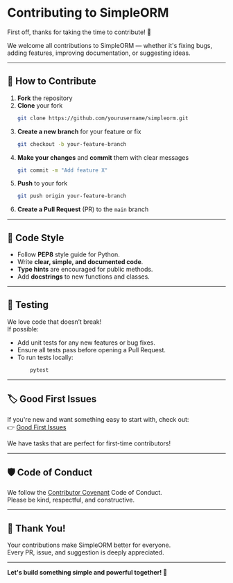 # Contributing to SimpleORM

First off, thanks for taking the time to contribute! 🙏

We welcome all contributions to SimpleORM — whether it's fixing bugs, adding features, improving documentation, or suggesting ideas.

---

## 📜 How to Contribute

1. **Fork** the repository
2. **Clone** your fork
   ```bash
   git clone https://github.com/yourusername/simpleorm.git
   ```
3. **Create a new branch** for your feature or fix
   ```bash
   git checkout -b your-feature-branch
   ```
4. **Make your changes** and **commit** them with clear messages
   ```bash
   git commit -m "Add feature X"
   ```
5. **Push** to your fork
   ```bash
   git push origin your-feature-branch
   ```
6. **Create a Pull Request** (PR) to the `main` branch

---

## 🧹 Code Style

- Follow **PEP8** style guide for Python.
- Write **clear, simple, and documented code**.
- **Type hints** are encouraged for public methods.
- Add **docstrings** to new functions and classes.

---

## 🧪 Testing

We love code that doesn’t break!  
If possible:

- Add unit tests for any new features or bug fixes.
- Ensure all tests pass before opening a Pull Request.
- To run tests locally:
  ```bash
      pytest
  ```

---

## 🏷 Good First Issues

If you're new and want something easy to start with, check out:  
👉 [Good First Issues](https://github.com/open-techie/simpleorm/issues)

We have tasks that are perfect for first-time contributors!

---

## 🛡 Code of Conduct

We follow the [Contributor Covenant](https://www.contributor-covenant.org/) Code of Conduct.  
Please be kind, respectful, and constructive.

---

## 🙌 Thank You!

Your contributions make SimpleORM better for everyone.  
Every PR, issue, and suggestion is deeply appreciated.

---

**Let's build something simple and powerful together! 🚀**
